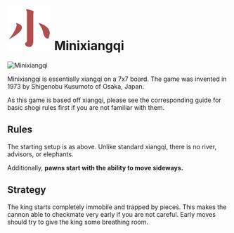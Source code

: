 
# ![Minixiangqi](https://github.com/gbtami/pychess-variants/blob/master/static/icons/minixiangqi.svg) Minixiangqi

![Minixiangqi](https://github.com/gbtami/pychess-variants/blob/master/static/images/ShogiGuide/Minixiangqi.png)

Minixiangqi is essentially xiangqi on a 7x7 board. The game was invented in 1973 by Shigenobu Kusumoto of Osaka, Japan.

As this game is based off xiangqi, please see the corresponding guide for basic shogi rules first if you are not familiar with them.

## Rules

The starting setup is as above. Unlike standard xiangqi, there is no river, advisors, or elephants. 

Additionally, **pawns start with the ability to move sideways.** 

## Strategy

The king starts completely immobile and trapped by pieces. This makes the cannon able to checkmate very early if you are not careful. Early moves should try to give the king some breathing room.
